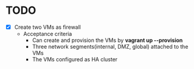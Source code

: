 # TODO
- [x] Create two VMs as firewall
  - Acceptance criteria
    -  Can create and provision the VMs by **vagrant up --provision**
    -  Three network segments(internal, DMZ, global) attached to the VMs
    -  The VMs configured as HA cluster
